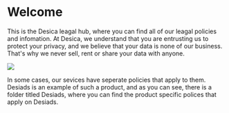 # Welcome

This is the Desica leagal hub, where you can find all of our leagal policies and infomation. At Desica, we understand that you are entrusting us to protect your privacy, and we believe that your data is none of our business. That's why we never sell, rent or share your data with anyone.

<img src="contract.png" class="home-img"></img>

In some cases, our sevices have seperate policies that apply to them. Desiads is an example of such a product, and as you can see, there is a folder titled Desiads, where you can find the product specific polices that apply on Desiads.
